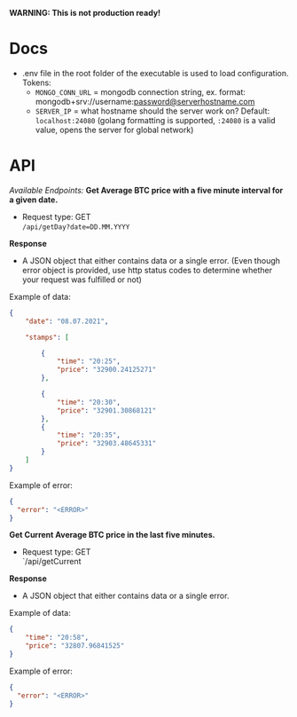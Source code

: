 **WARNING: This is not production ready!**

# Docs

* .env file in the root folder of the executable is used to load configuration.
Tokens:
  - `MONGO_CONN_URL` = mongodb connection string, ex. format: mongodb+srv://username:password@serverhostname.com
  - `SERVER_IP` = what hostname should the server work on? Default: `localhost:24080` (golang formatting is supported, `:24080` is a valid value, opens the server for global network)


# API

*Available Endpoints:* 
**Get Average BTC price with a five minute interval for a given date.**
* Request type: GET\
`/api/getDay?date=DD.MM.YYYY`

**Response**
- A JSON object that either contains data or a single error. (Even though error object is provided, use http status codes to determine whether your request was fulfilled or not)

Example of data:
```json
{
	"date": "08.07.2021",

	"stamps": [

		{
			"time": "20:25",
			"price": "32900.24125271"
		},

		{
			"time": "20:30",
			"price": "32901.30868121"
		},
		{
			"time": "20:35",
			"price": "32903.48645331"
		}
	]
}
```

Example of error: 

```json
{
  "error": "<ERROR>"
}
```

**Get Current Average BTC price in the last five minutes.**
* Request type: GET\
`/api/getCurrent

**Response**
- A JSON object that either contains data or a single error.

Example of data:
```json
{
	"time": "20:58",
	"price": "32807.96841525"
}
```

Example of error: 

```json
{
  "error": "<ERROR>"
}
```

